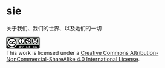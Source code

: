 # sie

关于我们、我们的世界、以及她们的一切

<a rel="license" href="http://creativecommons.org/licenses/by-nc-sa/4.0/"><img alt="Creative Commons License" style="border-width:0" src="88x31.png" /></a><br />This work is licensed under a <a rel="license" href="http://creativecommons.org/licenses/by-nc-sa/4.0/">Creative Commons Attribution-NonCommercial-ShareAlike 4.0 International License</a>.
